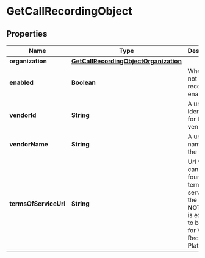 

# GetCallRecordingObject


## Properties

| Name | Type | Description | Notes |
|------------ | ------------- | ------------- | -------------|
|**organization** | [**GetCallRecordingObjectOrganization**](GetCallRecordingObjectOrganization.md) |  |  |
|**enabled** | **Boolean** | Whether or not the call recording is enabled. |  |
|**vendorId** | **String** | A unique identifier for the vendor. |  |
|**vendorName** | **String** | A unique name for the vendor. |  |
|**termsOfServiceUrl** | **String** | Url where can be found terms of service for the vendor.  **NOTE**: This is expected to be empty for Webex Recording Platform. |  |



